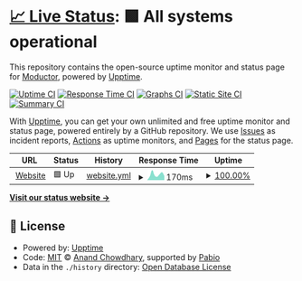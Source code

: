 # [📈 Live Status](https://status.moductor.dev): <!--live status--> **🟩 All systems operational**

This repository contains the open-source uptime monitor and status page for [Moductor](https://moductor.dev), powered by [Upptime](https://github.com/upptime/upptime).

[![Uptime CI](https://github.com/moductor/status/workflows/Uptime%20CI/badge.svg)](https://github.com/moductor/status/actions?query=workflow%3A%22Uptime+CI%22)
[![Response Time CI](https://github.com/moductor/status/workflows/Response%20Time%20CI/badge.svg)](https://github.com/moductor/status/actions?query=workflow%3A%22Response+Time+CI%22)
[![Graphs CI](https://github.com/moductor/status/workflows/Graphs%20CI/badge.svg)](https://github.com/moductor/status/actions?query=workflow%3A%22Graphs+CI%22)
[![Static Site CI](https://github.com/moductor/status/workflows/Static%20Site%20CI/badge.svg)](https://github.com/moductor/status/actions?query=workflow%3A%22Static+Site+CI%22)
[![Summary CI](https://github.com/moductor/status/workflows/Summary%20CI/badge.svg)](https://github.com/moductor/status/actions?query=workflow%3A%22Summary+CI%22)

With [Upptime](https://upptime.js.org), you can get your own unlimited and free uptime monitor and status page, powered entirely by a GitHub repository. We use [Issues](https://github.com/moductor/status/issues) as incident reports, [Actions](https://github.com/moductor/status/actions) as uptime monitors, and [Pages](https://status.moductor.dev) for the status page.

<!--start: status pages-->
<!-- This summary is generated by Upptime (https://github.com/upptime/upptime) -->
<!-- Do not edit this manually, your changes will be overwritten -->
<!-- prettier-ignore -->
| URL | Status | History | Response Time | Uptime |
| --- | ------ | ------- | ------------- | ------ |
| <img alt="" src="https://icons.duckduckgo.com/ip3/moductor.dev.ico" height="13"> [Website](https://moductor.dev/) | 🟩 Up | [website.yml](https://github.com/moductor/status/commits/HEAD/history/website.yml) | <details><summary><img alt="Response time graph" src="./graphs/website/response-time-week.png" height="20"> 170ms</summary><br><a href="https://status.moductor.dev/history/website"><img alt="Response time 160" src="https://img.shields.io/endpoint?url=https%3A%2F%2Fraw.githubusercontent.com%2Fmoductor%2Fstatus%2FHEAD%2Fapi%2Fwebsite%2Fresponse-time.json"></a><br><a href="https://status.moductor.dev/history/website"><img alt="24-hour response time 124" src="https://img.shields.io/endpoint?url=https%3A%2F%2Fraw.githubusercontent.com%2Fmoductor%2Fstatus%2FHEAD%2Fapi%2Fwebsite%2Fresponse-time-day.json"></a><br><a href="https://status.moductor.dev/history/website"><img alt="7-day response time 170" src="https://img.shields.io/endpoint?url=https%3A%2F%2Fraw.githubusercontent.com%2Fmoductor%2Fstatus%2FHEAD%2Fapi%2Fwebsite%2Fresponse-time-week.json"></a><br><a href="https://status.moductor.dev/history/website"><img alt="30-day response time 161" src="https://img.shields.io/endpoint?url=https%3A%2F%2Fraw.githubusercontent.com%2Fmoductor%2Fstatus%2FHEAD%2Fapi%2Fwebsite%2Fresponse-time-month.json"></a><br><a href="https://status.moductor.dev/history/website"><img alt="1-year response time 160" src="https://img.shields.io/endpoint?url=https%3A%2F%2Fraw.githubusercontent.com%2Fmoductor%2Fstatus%2FHEAD%2Fapi%2Fwebsite%2Fresponse-time-year.json"></a></details> | <details><summary><a href="https://status.moductor.dev/history/website">100.00%</a></summary><a href="https://status.moductor.dev/history/website"><img alt="All-time uptime 100.00%" src="https://img.shields.io/endpoint?url=https%3A%2F%2Fraw.githubusercontent.com%2Fmoductor%2Fstatus%2FHEAD%2Fapi%2Fwebsite%2Fuptime.json"></a><br><a href="https://status.moductor.dev/history/website"><img alt="24-hour uptime 100.00%" src="https://img.shields.io/endpoint?url=https%3A%2F%2Fraw.githubusercontent.com%2Fmoductor%2Fstatus%2FHEAD%2Fapi%2Fwebsite%2Fuptime-day.json"></a><br><a href="https://status.moductor.dev/history/website"><img alt="7-day uptime 100.00%" src="https://img.shields.io/endpoint?url=https%3A%2F%2Fraw.githubusercontent.com%2Fmoductor%2Fstatus%2FHEAD%2Fapi%2Fwebsite%2Fuptime-week.json"></a><br><a href="https://status.moductor.dev/history/website"><img alt="30-day uptime 100.00%" src="https://img.shields.io/endpoint?url=https%3A%2F%2Fraw.githubusercontent.com%2Fmoductor%2Fstatus%2FHEAD%2Fapi%2Fwebsite%2Fuptime-month.json"></a><br><a href="https://status.moductor.dev/history/website"><img alt="1-year uptime 100.00%" src="https://img.shields.io/endpoint?url=https%3A%2F%2Fraw.githubusercontent.com%2Fmoductor%2Fstatus%2FHEAD%2Fapi%2Fwebsite%2Fuptime-year.json"></a></details>

<!--end: status pages-->

[**Visit our status website →**](https://status.moductor.dev)

## 📄 License

- Powered by: [Upptime](https://github.com/upptime/upptime)
- Code: [MIT](./LICENSE) © [Anand Chowdhary](https://anandchowdhary.com), supported by [Pabio](https://pabio.com)
- Data in the `./history` directory: [Open Database License](https://opendatacommons.org/licenses/odbl/1-0/)
